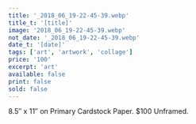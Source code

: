 ```yaml
---
title: '_2018_06_19-22-45-39.webp'
title_t: '[title]'
image: '2018_06_19-22-45-39.webp'
not_date: '_2018_06_19-22-45-39.webp'
date_t: '[date]'
tags: ['art', 'artwork', 'collage']
price: '100'
excerpt: 'art'
available: false
print: false
sold: false
---
```



8.5″ x 11″ on Primary Cardstock Paper.
$100 Unframed.
